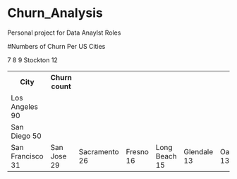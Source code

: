 # Churn_Analysis
Personal project for Data Anaylst Roles


#Numbers of Churn Per US Cities
<table>
<th>          City</th> <th> Churn count</th>
  <tr>
<td>     Los Angeles         90</td>
<tr> <td>    San Diego           50</td></tr>
<td>     San Francisco       31</td>
    <td>San Jose           29</td>
    <td> Sacramento           26</td>
        <td> Fresno           16</td>
     <td>Long Beach           15</td>
7      <td> Glendale           13</td>
8        <td>Oakland           13</td>
9      <td></td> Stockton           12</td>
  </tr>
</table>
